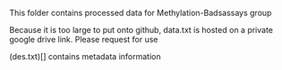 This folder contains processed data for Methylation-Badsassays group

Because it is too large to put onto github, data.txt is hosted on a private google drive link. Please request for use

(des.txt)[] contains metadata information